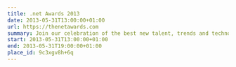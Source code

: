 ```yaml
---
title: .net Awards 2013
date: 2013-05-31T13:00:00+01:00
url: https://thenetawards.com
summary: Join our celebration of the best new talent, trends and technologies in the web design and development industry!
start: 2013-05-31T13:00:00+01:00
end: 2013-05-31T19:00:00+01:00
place_id: 9c3xgv8h+6q
---
```

